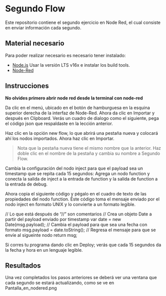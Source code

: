 # Segundo Flow
Este repositorio contiene el segundo ejercicio en Node Red, el cual consiste en enviar información cada segundo.

## Material necesario
Para poder realizar necesario es necesario tener instalado:
- [Node.js](https://github.com/nodesource/distributions/blob/master/README.md) Usar la versión LTS v16x e instalar los build tools.
- [Node-Red](https://nodered.org/docs/getting-started/local)

## Instrucciones

**No olvides primero abrir node red desde la terminal con node-red**

Da clic en el menú, ubicado en el botón de hamburguesa en la esquina superior derecha de la interfaz de Node-Red. Ahora da clic en Importar y después en Clipboard. Verás un cuadro de dialogo como el siguiente, pega el código json que respaldaste en la lección anterior.

Haz clic en la opción new flow, lo que abrirá una pestaña nueva y colocará ahí los nodos importados. Ahora haz clic en Importar.

>Nota que la pestaña nueva tiene el mismo nombre que la anterior. Haz doble clic en el nombre de la pestaña y cambia su nombre a Segundo Flow.

Cambia la configuración del nodo inject para que el payload sea un timestamp que se repita cada 15 segundos:
Agrega un nodo function y conecta la salida de inject a la entrada de function y la salida de function a la entrada de debug.

Ahora copia el siguiente código y pégalo en el cuadro de texto de las propiedades del nodo function. Éste código toma el mensaje enviado por el nodo inject en formato UNIX y lo convierte a un formato legible.


// Lo que está después de “//” son comentarios
// Crea un objeto Date a partir del payload enviado por timestamp
var date = new Date(msg.payload);
// Cambia el payload para que sea una fecha con formato
msg.payload = date.toString();
// Regresa el mensaje para que se envíe al sigueinte nodo
return msg;

Si corres tu programa dando clic en Deploy; verás que cada 15 segundos da la fecha y hora en un lenguaje legible.

## Resultados
Una vez completados los pasos anteriores se deberá ver una ventana que cada segundo se estará actualizando, como se ve en Pantalla_en_nodered.png